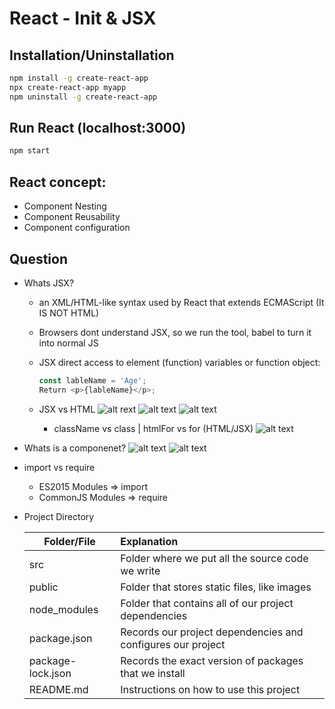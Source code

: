 # React - Init & JSX

## Installation/Uninstallation

```bash
npm install -g create-react-app
npx create-react-app myapp
npm uninstall -g create-react-app
```

## Run React (localhost:3000)

```bash
npm start
```
## React concept: 

- Component Nesting 
- Component Reusability 
- Component configuration 

## Question

- Whats JSX?
  - an XML/HTML-like syntax used by React that extends ECMAScript (It IS NOT HTML)
  - Browsers dont understand JSX, so we run the tool, babel to turn it into normal JS
  - JSX direct access to element (function) variables or function object: 

    ```javascript 
    const lableName = 'Age'; 
    Return <p>{lableName}</p>; 
    ```
  - JSX vs HTML
    ![alt rext](https://i.imgur.com/qcfUyva.png "JSX vs HTML")
    ![alt text](https://i.imgur.com/CA3CN70.png "Styling different")
    ![alt text](https://i.imgur.com/njctt2V.png "Styling different")
    - className vs class  |  htmlFor vs for (HTML/JSX)
    ![alt text](https://i.imgur.com/jyNXt4a.png "class/for vs className/htmlFor")
- Whats is a componenet?
  ![alt text](https://i.imgur.com/QEj8qdF.png)
  ![alt text](https://i.imgur.com/LoPdcnt.png)
- import vs require
  - ES2015 Modules   => import
  - CommonJS Modules => require

- Project Directory

  | Folder/File         | Explanation                                                 |
  | --------------------|:------------------------------------------------------------|
  | src                 | Folder where we put all the source code we write            |
  | public              | Folder that stores static files, like images                |
  | node_modules        | Folder that contains all of our project dependencies        |
  | package.json        | Records our project dependencies and configures our project |
  | package-lock.json   | Records the exact version of packages that we install       |
  | README[]().md       | Instructions on how to use this project                     |

